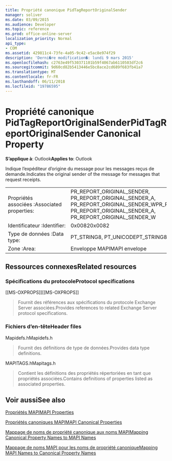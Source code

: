 ```yaml
---
title: Propriété canonique PidTagReportOriginalSender
manager: soliver
ms.date: 03/09/2015
ms.audience: Developer
ms.topic: reference
ms.prod: office-online-server
localization_priority: Normal
api_type:
- COM
ms.assetid: 429811c4-73fe-4a05-9c42-e5ac8e974f29
description: 'Derni�re modification�: lundi 9 mars 2015'
ms.openlocfilehash: c2763e49f530371101b59f4067ab6110503df2c6
ms.sourcegitcommit: 9d60cd82b5413446e5bc8ace2cd689f683fb41a7
ms.translationtype: MT
ms.contentlocale: fr-FR
ms.lasthandoff: 06/11/2018
ms.locfileid: "19786595"
---
```

# <a name="pidtagreportoriginalsender-canonical-property"></a><span data-ttu-id="0602d-103">Propriété canonique PidTagReportOriginalSender</span><span class="sxs-lookup"><span data-stu-id="0602d-103">PidTagReportOriginalSender Canonical Property</span></span>

  
  
<span data-ttu-id="0602d-104">**S’applique à**: Outlook</span><span class="sxs-lookup"><span data-stu-id="0602d-104">**Applies to**: Outlook</span></span> 
  
<span data-ttu-id="0602d-105">Indique l’expéditeur d’origine du message pour les messages reçus de demande.</span><span class="sxs-lookup"><span data-stu-id="0602d-105">Indicates the original sender of the message for messages that request receipts.</span></span>
  
|||
|:-----|:-----|
|<span data-ttu-id="0602d-106">Propriétés associées :</span><span class="sxs-lookup"><span data-stu-id="0602d-106">Associated properties:</span></span>  <br/> |<span data-ttu-id="0602d-107">PR_REPORT_ORIGINAL_SENDER, PR_REPORT_ORIGINAL_SENDER_A, PR_REPORT_ORIGINAL_SENDER_W</span><span class="sxs-lookup"><span data-stu-id="0602d-107">PR_REPORT_ORIGINAL_SENDER, PR_REPORT_ORIGINAL_SENDER_A, PR_REPORT_ORIGINAL_SENDER_W</span></span>  <br/> |
|<span data-ttu-id="0602d-108">Identificateur :</span><span class="sxs-lookup"><span data-stu-id="0602d-108">Identifier:</span></span>  <br/> |<span data-ttu-id="0602d-109">0x0082</span><span class="sxs-lookup"><span data-stu-id="0602d-109">0x0082</span></span>  <br/> |
|<span data-ttu-id="0602d-110">Type de données :</span><span class="sxs-lookup"><span data-stu-id="0602d-110">Data type:</span></span>  <br/> |<span data-ttu-id="0602d-111">PT_STRING8, PT_UNICODE</span><span class="sxs-lookup"><span data-stu-id="0602d-111">PT_STRING8, PT_UNICODE</span></span>  <br/> |
|<span data-ttu-id="0602d-112">Zone :</span><span class="sxs-lookup"><span data-stu-id="0602d-112">Area:</span></span>  <br/> |<span data-ttu-id="0602d-113">Enveloppe MAPI</span><span class="sxs-lookup"><span data-stu-id="0602d-113">MAPI envelope</span></span>  <br/> |
   
## <a name="related-resources"></a><span data-ttu-id="0602d-114">Ressources connexes</span><span class="sxs-lookup"><span data-stu-id="0602d-114">Related resources</span></span>

### <a name="protocol-specifications"></a><span data-ttu-id="0602d-115">Spécifications du protocole</span><span class="sxs-lookup"><span data-stu-id="0602d-115">Protocol specifications</span></span>

<span data-ttu-id="0602d-116">[[MS-OXPROPS]]</span><span class="sxs-lookup"><span data-stu-id="0602d-116">[[MS-OXPROPS]]</span></span> 
  
> <span data-ttu-id="0602d-117">Fournit des références aux spécifications du protocole Exchange Server associées.</span><span class="sxs-lookup"><span data-stu-id="0602d-117">Provides references to related Exchange Server protocol specifications.</span></span>
    
### <a name="header-files"></a><span data-ttu-id="0602d-118">Fichiers d’en-tête</span><span class="sxs-lookup"><span data-stu-id="0602d-118">Header files</span></span>

<span data-ttu-id="0602d-119">Mapidefs.h</span><span class="sxs-lookup"><span data-stu-id="0602d-119">Mapidefs.h</span></span>
  
> <span data-ttu-id="0602d-120">Fournit des définitions de type de données.</span><span class="sxs-lookup"><span data-stu-id="0602d-120">Provides data type definitions.</span></span>
    
<span data-ttu-id="0602d-121">MAPITAGS.h</span><span class="sxs-lookup"><span data-stu-id="0602d-121">Mapitags.h</span></span>
  
> <span data-ttu-id="0602d-122">Contient les définitions des propriétés répertoriées en tant que propriétés associées.</span><span class="sxs-lookup"><span data-stu-id="0602d-122">Contains definitions of properties listed as associated properties.</span></span>
    
## <a name="see-also"></a><span data-ttu-id="0602d-123">Voir aussi</span><span class="sxs-lookup"><span data-stu-id="0602d-123">See also</span></span>



[<span data-ttu-id="0602d-124">Propriétés MAPI</span><span class="sxs-lookup"><span data-stu-id="0602d-124">MAPI Properties</span></span>](mapi-properties.md)
  
[<span data-ttu-id="0602d-125">Propriétés canoniques MAPI</span><span class="sxs-lookup"><span data-stu-id="0602d-125">MAPI Canonical Properties</span></span>](mapi-canonical-properties.md)
  
[<span data-ttu-id="0602d-126">Mappage de noms de propriété canonique aux noms MAPI</span><span class="sxs-lookup"><span data-stu-id="0602d-126">Mapping Canonical Property Names to MAPI Names</span></span>](mapping-canonical-property-names-to-mapi-names.md)
  
[<span data-ttu-id="0602d-127">Mappage de noms MAPI pour les noms de propriété canonique</span><span class="sxs-lookup"><span data-stu-id="0602d-127">Mapping MAPI Names to Canonical Property Names</span></span>](mapping-mapi-names-to-canonical-property-names.md)

